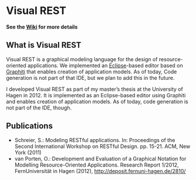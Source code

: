 # Visual REST

**See the [Wiki](https://github.com/mcdeck/visualrest/wiki) for more details**

## What is Visual REST

Visual REST is a graphical modeling language for the design of
resource-oriented applications. We implemented an
[Eclipse](http://www.eclipse.org)-based editor based on
[Graphiti](http://www.eclipse.org/graphiti/) that enables creation of
application models. As of today, Code generation is not part of that
IDE, but we plan to add this in the future.

I developed Visual REST as part of my master’s thesis at the University of Hagen in 2012. 
It is implemented as an Eclipse-based editor using Graphiti and enables creation of application models. 
As of today, code generation is not part of the IDE, though.

##  Publications
* Schreier, S.: Modeling RESTful applications. In: Proceedings of the Second International Workshop on RESTful Design. pp. 15-21. ACM, New York (2011)
* van Porten, O.: Development and Evaluation of a Graphical Notation for Modelling Resource-Oriented Applications. Research Report 1/2012, FernUniversität in Hagen (2012), http://deposit.fernuni-hagen.de/2810/



